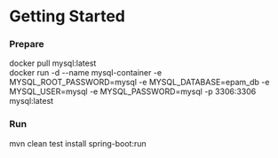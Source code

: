 # Getting Started

### Prepare
docker pull mysql:latest <br />
docker run -d --name mysql-container -e MYSQL_ROOT_PASSWORD=mysql -e MYSQL_DATABASE=epam_db -e MYSQL_USER=mysql -e MYSQL_PASSWORD=mysql -p 3306:3306 mysql:latest

### Run
mvn clean test install spring-boot:run

